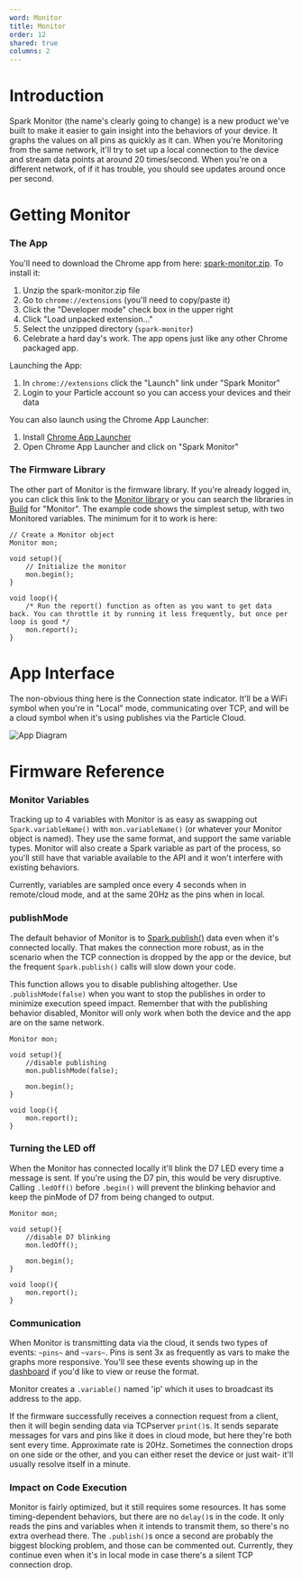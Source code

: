 ```yaml
---
word: Monitor
title: Monitor
order: 12
shared: true
columns: 2
---
```


Introduction
===

Spark Monitor (the name's clearly going to change) is a new product we've built to make it easier to gain insight into the behaviors of your device. It graphs the values on all pins as quickly as it can. When you're Monitoring from the same network, it'll try to set up a local connection to the device and stream data points at around 20 times/second. When you're on a different network, of if it has trouble, you should see updates around once per second.

Getting Monitor
===

### The App
You'll need to download the Chrome app from here: [spark-monitor.zip](https://s3.amazonaws.com/spark-website/spark-monitor.zip). To install it:

1. Unzip the spark-monitor.zip file
2. Go to `chrome://extensions` (you'll need to copy/paste it)
3. Click the "Developer mode" check box in the upper right
4. Click "Load unpacked extension..."
5. Select the unzipped directory (`spark-monitor`)
6. Celebrate a hard day's work. The app opens just like any other Chrome packaged app.

Launching the App:
1. In `chrome://extensions` click the "Launch" link under "Spark Monitor"
2. Login to your Particle account so you can access your devices and their data

You can also launch using the Chrome App Launcher:
1. Install [Chrome App Launcher](https://support.google.com/chrome_webstore/answer/3060053?p=cws_app_launcher&rd=1&hl=en)
2. Open Chrome App Launcher and click on "Spark Monitor"

### The Firmware Library
The other part of Monitor is the firmware library. If you're already logged in, you can click this link to the [Monitor library](https://build.particle.io/libs/557649649022b2af38000d4e/tab/1_SimpleMonitor.cpp) or you can search the libraries in [Build](https://build.particle.io/) for "Monitor". The example code shows the simplest setup, with two Monitored variables. The minimum for it to work is here:

```
// Create a Monitor object
Monitor mon;

void setup(){
	// Initialize the monitor
	mon.begin();
}

void loop(){
	/* Run the report() function as often as you want to get data back. You can throttle it by running it less frequently, but once per loop is good */
	mon.report();
}
```
App Interface
===
The non-obvious thing here is the Connection state indicator. It'll be a WiFi symbol when you're in "Local" mode, communicating over TCP, and will be a cloud symbol when it's using publishes via the Particle Cloud.

![App Diagram](https://s3.amazonaws.com/spark-website/spark_monitor_diagram_720.png)

Firmware Reference
===
### Monitor Variables
Tracking up to 4 variables with Monitor is as easy as swapping out `Spark.variableName()` with `mon.variableName()` (or whatever your Monitor object is named). They use the same format, and support the same variable types. Monitor will also create a Spark variable as part of the process, so you'll still have that variable available to the API and it won't interfere with existing behaviors.

Currently, variables are sampled once every 4 seconds when in remote/cloud mode, and at the same 20Hz as the pins when in local.

### publishMode
The default behavior of Monitor is to [Spark.publish()](http://docs.particle.io/photon/firmware/#spark-publish) data even when it's connected locally. That makes the connection more robust, as in the scenario when the TCP connection is dropped by the app or the device, but the frequent `Spark.publish()` calls will slow down your code. 

This function allows you to disable publishing altogether. Use `.publishMode(false)` when you want to stop the publishes in order to minimize execution speed impact. Remember that with the publishing behavior disabled, Monitor will only work when both the device and the app are on the same network.
```
Monitor mon;

void setup(){
	//disable publishing
	mon.publishMode(false);
	
	mon.begin();
}

void loop(){
	mon.report();
}
```
### Turning the LED off
When the Monitor has connected locally it'll blink the D7 LED every time a message is sent. If you're using the D7 pin, this would be very disruptive. Calling `.ledOff()` before `.begin()` will prevent the blinking behavior and keep the pinMode of D7 from being changed to output.

```
Monitor mon;

void setup(){
	//disable D7 blinking
	mon.ledOff();
	
	mon.begin();
}

void loop(){
	mon.report();
}
```
### Communication
When Monitor is transmitting data via the cloud, it sends two types of events: `~pins~` and `~vars~`. Pins is sent 3x as frequently as vars to make the graphs more responsive. You'll see these events showing up in the [dashboard](https://dashboard.particle.io) if you'd like to view or reuse the format.

Monitor creates a `.variable()` named 'ip' which it uses to broadcast its address to the app.

If the firmware successfully receives a connection request from a client, then it will begin sending data via TCPserver `print()`s. It sends separate messages for vars and pins like it does in cloud mode, but here they're both sent every time. Approximate rate is 20Hz. Sometimes the connection drops on one side or the other, and you can either reset the device or just wait- it'll usually resolve itself in a minute.

### Impact on Code Execution
Monitor is fairly optimized, but it still requires some resources. It has some timing-dependent behaviors, but there are no `delay()`s in the code. It only reads the pins and variables when it intends to transmit them, so there's no extra overhead there. The `.publish()`s once a second are probably the biggest blocking problem, and those can be commented out. Currently, they continue even when it's in local mode in case there's a silent TCP connection drop.


